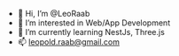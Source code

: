 - 👋 Hi, I’m @LeoRaab
- 👀 I’m interested in Web/App Development
- 🌱 I’m currently learning NestJs, Three.js
- 📫 leopold.raab@gmail.com

<!---
LeoRaab/LeoRaab is a ✨ special ✨ repository because its `README.md` (this file) appears on your GitHub profile.
You can click the Preview link to take a look at your changes.
--->

